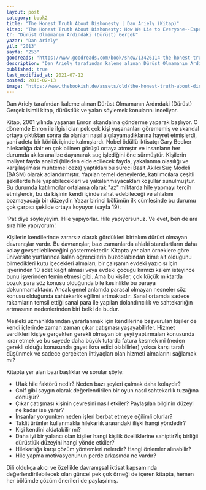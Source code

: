 ```yaml
---
layout: post  
category: book2  
title: "The Honest Truth About Dishonesty | Dan Ariely (Kitap)"  
kitap: "The Honest Truth About Dishonesty: How We Lie to Everyone--Especially Ourselves"  
tr: "Dürüst Olmamanın Ardındaki (Dürüst) Gerçek"  
yazar: "Dan Ariely"  
yil: "2013"  
sayfa: "253"  
goodreads: "https://www.goodreads.com/book/show/13426114-the-honest-truth-about-dishonesty"
description: "Dan Ariely tarafından kaleme alınan Dürüst Olmamanın Ardındaki (Dürüst) Gerçek isimli kitap, dürüstlük ve yalan söylemek konularını inceliyor."
published: true
last_modified_at: 2021-07-12
posted: 2016-02-13
image: "https://www.thebookish.de/assets/old/the-honest-truth-about-dishonesty.jpg"
---
```


Dan Ariely tarafından kaleme alınan Dürüst Olmamanın Ardındaki (Dürüst) Gerçek isimli kitap, dürüstlük ve yalan söylemek konularını inceliyor.   
  
Kitap, 2001 yılında yaşanan Enron skandalına gönderme yaparak başlıyor. O dönemde Enron ile ilgisi olan pek çok kişi yaşananları görememiş ve skandal ortaya çıktıktan sonra da olanları nasıl algılayamadıklarına hayret etmişlerdi, yani adeta bir körlük içinde kalmışlardı. Nobel ödüllü iktisatçı Gary Becker hilekarlığa dair en çok bilinen görüşü ortaya atmıştır ve insanların her durumda akılcı analize dayanarak suç işlediğini öne sürmüştür. Kişilerin maliyet fayda analizi (hileden elde edilecek fayda, yakalanma olasılığı ve karşılaşılması muhtemel ceza) yaptıkları bu süreci Basit Akılcı Suç Modeli (BASM) olarak adlandırmıştır. Yapılan temel deneylerde, katılımcılara çeşitli şekillerde hile yapabilecekleri ve yakalanmayacakları koşullar sunulmuştur. Bu durumda katılımcılar ortalama olarak "az" miktarda hile yapmayı tercih etmişlerdir, bu da kişinin kendi içinde rahat edebileceği ve ahlakını bozmayacağı bir düzeydir. Yazar birinci bölümün ilk cümlesinde bu durumu çok çarpıcı şekilde ortaya koyuyor (sayfa 19):  
  
'Pat diye söyleyeyim. Hile yapıyorlar. Hile yapıyorsunuz. Ve evet, ben de ara sıra hile yapıyorum.'  
  
Kişilerin kendilerince zararsız olarak gördükleri birtakım dürüst olmayan davranışlar vardır. Bu davranışlar, bazı zamanlarda ahlaki standartların daha kolay gevşetilebileceğini göstermektedir. Kitapta yer alan örneklere göre üniversite yurtlarında kalan öğrencilerin buzdolabından kime ait olduğunu bilmedikleri kutu içecekleri almaları, bir çalışanın evdeki yazıcısı için işyerinden 10 adet kağıt alması veya evdeki çocuğu kırmızı kalem isteyince bunu işyerinden temin etmesi gibi. Ama bu kişiler, çok küçük miktarda bozuk para söz konusu olduğunda bile kesinlikle bu paraya dokunmamaktadır. Ancak genel anlamda parasal olmayan nesneler söz konusu olduğunda sahtekarlık eğilimi artmaktadır. Sanal ortamda sadece rakamların temsil ettiği sanal para ile yapılan dolandırıcılık ve sahtekarlığın artmasının nedenlerinden biri belki de budur.  
  
Mesleki uzmanlıklarından yararlanmak için kendilerine başvurulan kişiler de kendi içlerinde zaman zaman çıkar çatışması yaşayabilirler. Hizmet verdikleri kişiye gerçekten gerekli olmayan bir şeyi yaptırmaları konusunda ısrar etmek ve bu sayede daha büyük tutarda fatura kesmek mi (neden gerekli olduğu konusunda gayet ikna edici olabilirler) yoksa karşı tarafı düşünmek ve sadece gerçekten ihtiyaçları olan hizmeti almalarını sağlamak mı?  
  
Kitapta yer alan bazı başlıklar ve sorular şöyle:  
-   Ufak hile faktörü nedir? Neden bazı şeyleri çalmak daha kolaydır?
-   Golf gibi saygın olarak değerlendirilen bir oyun nasıl sahtekarlık tuzağına dönüşür?
-   Çıkar çatışması kişinin çevresini nasıl etkiler? Paylaşılan bilginin düzeyi ne kadar ise yarar?
-   İnsanlar yorgunken neden işleri berbat etmeye eğilimli olurlar?
-   Taklit ürünler kullanmakla hilekarlık arasındaki ilişki hangi yöndedir?
-   Kişi kendini aldatabilir mi?
-   Daha iyi bir yalancı olan kişiler hangi kişilik özelliklerine sahiptir?İş birliğii dürüstlük düzeyini hangi yönde etkiler?
-   Hilekarlığa karşı çözüm yöntemleri nelerdir? Hangi önlemler alınabilir?
-   Hile yapma motivasyonunun perde arkasında ne vardır?

Dili oldukça akıcı ve özellikle davranışsal iktisat kapsamında değerlendirilebilecek olan güncel pek çok örneği de içeren kitapta, hemen her bölümde çözüm önerileri de paylaşılmış.  
